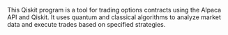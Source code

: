 This Qiskit program is a tool for trading options contracts using the Alpaca API and Qiskit. It uses quantum and classical algorithms to analyze market data and execute trades based on specified strategies. 
